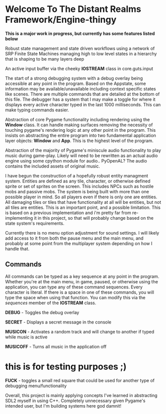 <h1>Welcome To The Distant Realms Framework/Engine-thingy</h1>



<b><p>This is a major work in progress, but currently has some features listed below</p></b>

<p>Robust state management and state driven workflows using a network of SRP Finite State Machines managing high to low level states in a hierarchy that is shaping to be many layers deep</p>

<p>An active input buffer via the cheeky <b>IOSTREAM</b> class in core.guts.input</p>

<p>The start of a strong debugging system with a debug overlay being accessible at any point in the program. Based on the Appstate, some information may be available/unavailable including context specific states like scenes. There are multiple commands that are detailed at the bottom of this file. The debugger has a system that I may make a toggle for where it displays every active character typed in the last 1000 milliseconds. This can make typing commands easier.</p>

<p>Abstraction of core Pygame functionality including rendering using the <b>Window</b> class. It can handle making surfaces removing the necessity of touching pygame's rendering logic at any other point in the program. This insists on abstracting the entire program into two fundamental application layer objects: <b>Window</b> and <b>App</b>. This is the highest level of the program. </p>

<p>Abstraction of the majority of Pygame's miniscule audio functionality to play music during game-play. Likely will need to be rewritten as an actual audio engine using some cpython module for audio.. PyOpenAL? The audio contains the included assets of original music. </p>
 
<p>I have begun the construction of a hopefully robust entity managment system. Entities are defined as any tile, character, or otherwise defined sprite or set of sprites on the screen. This includes NPCs such as hostile mobs and passive mobs. The system is being built with more than one possible player in mind. So all players even if there is only one are entities. All damaging tiles or tiles that have functionality at all will be entities, but not all tiles are entities. This is an important point, and a possible limitation. This is based on a previous implementation and i'm pretty far from re-implementing it in this project, so that will probably change based on the state system's requirements.</p>

<p>Currently there is no menu option adjustment for sound settings. I will likely add access to it from both the pause menu and the main menu, and probably at some point from the multiplayer system depending on how I handle that.</p>

<h2>Commands</h2>

<p>All commands can be typed as a key sequence at any point in the program. Whether you're at the main menu, in game, paused, or otherwise using the application, you can type any of these command sequences. Every character is literal. If there is a space in one of these commands, you will type the space when using that function. You can modify this via the <i>sequences</i> member of the <b>IOSTREAM</b> class.</p>

<p><b>DEBUG</b> - Toggles the debug overlay</p>

<p><b>SECRET</b> - Displays a secret message in the console</p>

<p><b>MUSICON</b> - Activates a random track and will change to another if typed while music is active</p>

<p><b>MUSICOFF</b> - Turns all music in the application off</p>

# this is for testing purposes ;)

<p><b>FUCK</b> - toggles a small red square that could be used for another type of debugging menu/functionality</p>

<p>Overall, this project is mainly applying concepts I've learned in abstracting SDL2 myself in using C++. Completely unnecessary given Pygame's intended user, but I'm building systems here god damnit!</p>
